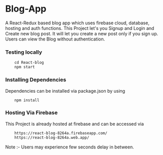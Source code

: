 # Blog-App
A React-Redux based blog app which uses firebase cloud, database, hosting and auth functions.
This Project let's you Signup and Login and Create new blog post. It will let you create a new post only if you sign up.
Users can view the Blog without authentication.

### Testing locally
		
		cd React-blog
		npm start

### Installing Dependencies
Dependencies can be installed via package.json by using 
		
		npm install

### Hosting Via Firebase
This Project is already hosted at firebase and can be accessed via

		https://react-blog-8264a.firebaseapp.com/
		https://react-blog-8264a.web.app/

Note :- Users may experience few seconds delay in between.
